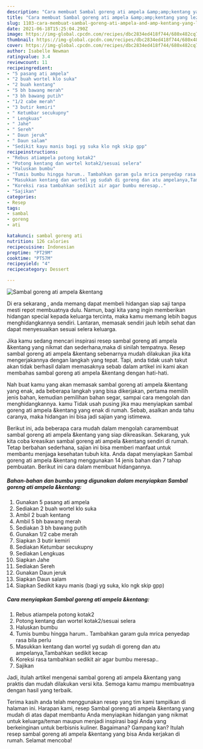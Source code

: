 ```yaml
---
description: "Cara membuat Sambal goreng ati ampela &amp;amp;kentang yang lezat dan Mudah Dibuat"
title: "Cara membuat Sambal goreng ati ampela &amp;amp;kentang yang lezat dan Mudah Dibuat"
slug: 1103-cara-membuat-sambal-goreng-ati-ampela-and-amp-kentang-yang-lezat-dan-mudah-dibuat
date: 2021-06-18T15:25:04.290Z
image: https://img-global.cpcdn.com/recipes/dbc2834ed418f744/680x482cq70/sambal-goreng-ati-ampela-kentang-foto-resep-utama.jpg
thumbnail: https://img-global.cpcdn.com/recipes/dbc2834ed418f744/680x482cq70/sambal-goreng-ati-ampela-kentang-foto-resep-utama.jpg
cover: https://img-global.cpcdn.com/recipes/dbc2834ed418f744/680x482cq70/sambal-goreng-ati-ampela-kentang-foto-resep-utama.jpg
author: Isabelle Newman
ratingvalue: 3.4
reviewcount: 11
recipeingredient:
- "5 pasang ati ampela"
- "2 buah wortel klo suka"
- "2 buah kentang"
- "5 bh bawang merah"
- "3 bh bawang putih"
- "1/2 cabe merah"
- "3 butir kemiri"
- " Ketumbar secukupny"
- " Lengkuas"
- " Jahe"
- " Sereh"
- " Daun jeruk"
- " Daun salam"
- "Sedikit kayu manis bagi yg suka klo ngk skip gpp"
recipeinstructions:
- "Rebus atiampela potong kotak2"
- "Potong kentang dan wortel kotak2/sesuai selera"
- "Haluskan bumbu"
- "Tumis bumbu hingga harum.. Tambahkan garam gula mrica penyedap rasa bila perlu"
- "Masukkan kentang dan wortel yg sudah di goreng dan atu ampelanya,Tambahkan sedikit kecap"
- "Koreksi rasa tambahkan sedikit air agar bumbu meresap.."
- "Sajikan"
categories:
- Resep
tags:
- sambal
- goreng
- ati

katakunci: sambal goreng ati 
nutrition: 126 calories
recipecuisine: Indonesian
preptime: "PT29M"
cooktime: "PT57M"
recipeyield: "4"
recipecategory: Dessert

---
```



![Sambal goreng ati ampela &amp;kentang](https://img-global.cpcdn.com/recipes/dbc2834ed418f744/680x482cq70/sambal-goreng-ati-ampela-kentang-foto-resep-utama.jpg)

Di era  sekarang , anda memang dapat membeli hidangan siap saji tanpa mesti repot membuatnya dulu. Namun, bagi kita yang ingin memberikan hidangan special kepada keluarga tercinta, maka kamu memang lebih bagus menghidangkannya sendiri. Lantaran, memasak sendiri jauh lebih sehat dan dapat menyesuaikan sesuai selera keluarga.

Jika kamu sedang mencari inspirasi resep sambal goreng ati ampela &amp;kentang yang nikmat dan sederhana,maka di sinilah tempatnya. Resep sambal goreng ati ampela &amp;kentang  sebenarnya mudah dilakukan jika kita mengerjakannya dengan langkah yang tepat. Tapi, anda tidak usah takut akan tidak berhasil dalam memasaknya 
sebab dalam artikel ini kami akan membahas sambal goreng ati ampela &amp;kentang dengan hati-hati.  



Nah buat kamu yang akan memasak sambal goreng ati ampela &amp;kentang yang enak, ada beberapa langkah yang bisa dikerjakan, pertama memilih jenis bahan, kemudian pemilihan bahan segar, sampai cara mengolah dan menghidangkannya. kamu Tidak usah pusing jika mau menyiapkan sambal goreng ati ampela &amp;kentang yang enak di rumah. Sebab, asalkan anda  tahu caranya, maka hidangan ini bisa jadi sajian yang istimewa.

Berikut ini, ada beberapa cara mudah dalam mengolah caramembuat sambal goreng ati ampela &amp;kentang yang siap dikreasikan. Sekarang, yuk kita coba kreasikan sambal goreng ati ampela &amp;kentang sendiri di rumah. Tetap berbahan sederhana, sajian ini bisa memberi manfaat untuk membantu menjaga kesehatan tubuh kita. Anda dapat menyiapkan Sambal goreng ati ampela &amp;kentang menggunakan 14 jenis bahan dan 7 tahap pembuatan. Berikut ini cara dalam membuat hidangannya.

<!--inarticleads1-->

##### Bahan-bahan dan bumbu yang digunakan dalam menyiapkan Sambal goreng ati ampela &amp;kentang:

1. Gunakan 5 pasang ati ampela
1. Sediakan 2 buah wortel klo suka
1. Ambil 2 buah kentang
1. Ambil 5 bh bawang merah
1. Sediakan 3 bh bawang putih
1. Gunakan 1/2 cabe merah
1. Siapkan 3 butir kemiri
1. Sediakan  Ketumbar secukupny
1. Sediakan  Lengkuas
1. Siapkan  Jahe
1. Sediakan  Sereh
1. Gunakan  Daun jeruk
1. Siapkan  Daun salam
1. Siapkan Sedikit kayu manis (bagi yg suka, klo ngk skip gpp)




<!--inarticleads2-->

##### Cara menyiapkan Sambal goreng ati ampela &amp;kentang:

1. Rebus atiampela potong kotak2
1. Potong kentang dan wortel kotak2/sesuai selera
1. Haluskan bumbu
1. Tumis bumbu hingga harum.. Tambahkan garam gula mrica penyedap rasa bila perlu
1. Masukkan kentang dan wortel yg sudah di goreng dan atu ampelanya,Tambahkan sedikit kecap
1. Koreksi rasa tambahkan sedikit air agar bumbu meresap..
1. Sajikan




Jadi, itulah artikel mengenai  sambal goreng ati ampela &amp;kentang  yang praktis dan mudah dilakukan versi kita. Semoga kamu mampu membuatnya dengan hasil yang terbaik. 

Terima kasih anda telah menggunakan resep yang tim kami tampilkan di halaman ini. Harapan kami, resep  Sambal goreng ati ampela &amp;kentang yang mudah di atas dapat membantu Anda menyiapkan hidangan yang nikmat untuk keluarga/teman maupun menjadi inspirasi bagi Anda yang berkeinginan untuk berbisnis kuliner. Bagaimana? Gampang kan? Itulah resep sambal goreng ati ampela &amp;kentang yang bisa Anda kerjakan di rumah. Selamat mencoba!

